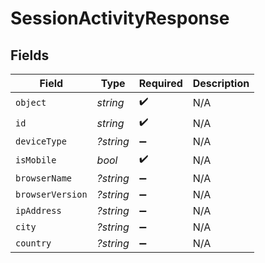# SessionActivityResponse


## Fields

| Field              | Type               | Required           | Description        |
| ------------------ | ------------------ | ------------------ | ------------------ |
| `object`           | *string*           | :heavy_check_mark: | N/A                |
| `id`               | *string*           | :heavy_check_mark: | N/A                |
| `deviceType`       | *?string*          | :heavy_minus_sign: | N/A                |
| `isMobile`         | *bool*             | :heavy_check_mark: | N/A                |
| `browserName`      | *?string*          | :heavy_minus_sign: | N/A                |
| `browserVersion`   | *?string*          | :heavy_minus_sign: | N/A                |
| `ipAddress`        | *?string*          | :heavy_minus_sign: | N/A                |
| `city`             | *?string*          | :heavy_minus_sign: | N/A                |
| `country`          | *?string*          | :heavy_minus_sign: | N/A                |